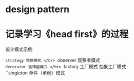 # design pattern
# 记录学习《head first》的过程
设计模式示例

``strategy 策略模式 </br>
``observer 观察者模式 </br>
``decorator 装饰器模式 </br>
``factory 工厂模式 抽象工厂模式</br>
``singleton 单件（单例）模式</br>
